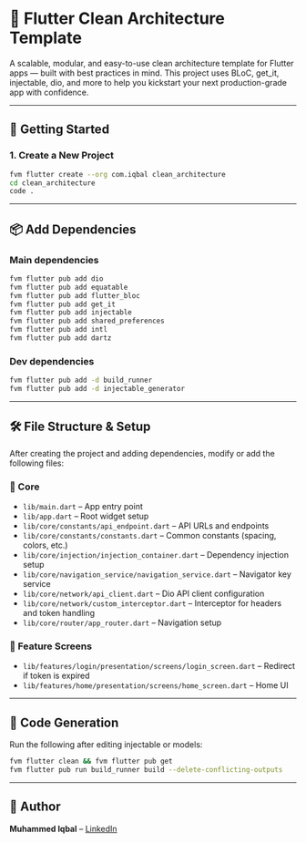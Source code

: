 # 🧼 Flutter Clean Architecture Template

A scalable, modular, and easy-to-use clean architecture template for Flutter apps — built with best practices in mind. This project uses BLoC, get_it, injectable, dio, and more to help you kickstart your next production-grade app with confidence.

---

## 🚀 Getting Started

### 1. Create a New Project
```bash
fvm flutter create --org com.iqbal clean_architecture
cd clean_architecture
code .
```

---

## 📦 Add Dependencies

### Main dependencies
```bash
fvm flutter pub add dio
fvm flutter pub add equatable
fvm flutter pub add flutter_bloc
fvm flutter pub add get_it
fvm flutter pub add injectable
fvm flutter pub add shared_preferences
fvm flutter pub add intl
fvm flutter pub add dartz
```

### Dev dependencies
```bash
fvm flutter pub add -d build_runner
fvm flutter pub add -d injectable_generator
```

---

## 🛠️ File Structure & Setup

After creating the project and adding dependencies, modify or add the following files:

### 🔧 Core
- `lib/main.dart` – App entry point
- `lib/app.dart` – Root widget setup
- `lib/core/constants/api_endpoint.dart` – API URLs and endpoints
- `lib/core/constants/constants.dart` – Common constants (spacing, colors, etc.)
- `lib/core/injection/injection_container.dart` – Dependency injection setup
- `lib/core/navigation_service/navigation_service.dart` – Navigator key service
- `lib/core/network/api_client.dart` – Dio API client configuration
- `lib/core/network/custom_interceptor.dart` – Interceptor for headers and token handling
- `lib/core/router/app_router.dart` – Navigation setup

### 🧩 Feature Screens
- `lib/features/login/presentation/screens/login_screen.dart` – Redirect if token is expired
- `lib/features/home/presentation/screens/home_screen.dart` – Home UI

---

## 🔁 Code Generation

Run the following after editing injectable or models:
```bash
fvm flutter clean && fvm flutter pub get
fvm flutter pub run build_runner build --delete-conflicting-outputs
```

---


## 📣 Author

**Muhammed Iqbal** – [LinkedIn](https://linkedin.com/in/iqbaltld)
